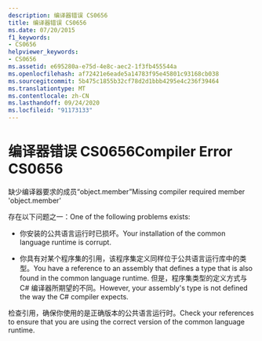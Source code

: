 ```yaml
---
description: 编译器错误 CS0656
title: 编译器错误 CS0656
ms.date: 07/20/2015
f1_keywords:
- CS0656
helpviewer_keywords:
- CS0656
ms.assetid: e695280a-e75d-4e8c-aec2-1f3fb455544a
ms.openlocfilehash: af72421e6eade5a14783f95e45801c93168cb038
ms.sourcegitcommit: 5b475c1855b32cf78d2d1bbb4295e4c236f39464
ms.translationtype: MT
ms.contentlocale: zh-CN
ms.lasthandoff: 09/24/2020
ms.locfileid: "91173133"
---
```

# <a name="compiler-error-cs0656"></a><span data-ttu-id="89c6b-103">编译器错误 CS0656</span><span class="sxs-lookup"><span data-stu-id="89c6b-103">Compiler Error CS0656</span></span>

<span data-ttu-id="89c6b-104">缺少编译器要求的成员“object.member”</span><span class="sxs-lookup"><span data-stu-id="89c6b-104">Missing compiler required member 'object.member'</span></span>  
  
 <span data-ttu-id="89c6b-105">存在以下问题之一：</span><span class="sxs-lookup"><span data-stu-id="89c6b-105">One of the following problems exists:</span></span>  
  
- <span data-ttu-id="89c6b-106">你安装的公共语言运行时已损坏。</span><span class="sxs-lookup"><span data-stu-id="89c6b-106">Your installation of the common language runtime is corrupt.</span></span>  
  
- <span data-ttu-id="89c6b-107">你具有对某个程序集的引用，该程序集定义同样位于公共语言运行库中的类型。</span><span class="sxs-lookup"><span data-stu-id="89c6b-107">You have a reference to an assembly that defines a type that is also found in the common language runtime.</span></span> <span data-ttu-id="89c6b-108">但是，程序集类型的定义方式与 C# 编译器所期望的不同。</span><span class="sxs-lookup"><span data-stu-id="89c6b-108">However, your assembly's type is not defined the way the C# compiler expects.</span></span>  
  
 <span data-ttu-id="89c6b-109">检查引用，确保你使用的是正确版本的公共语言运行时。</span><span class="sxs-lookup"><span data-stu-id="89c6b-109">Check your references to ensure that you are using the correct version of the common language runtime.</span></span>
